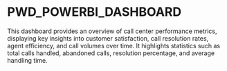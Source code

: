 # PWD_POWERBI_DASHBOARD
This dashboard provides an overview of call center performance metrics, displaying key insights into customer satisfaction, call resolution rates, agent efficiency, and call volumes over time. It highlights statistics such as total calls handled, abandoned calls, resolution percentage, and average handling time.
